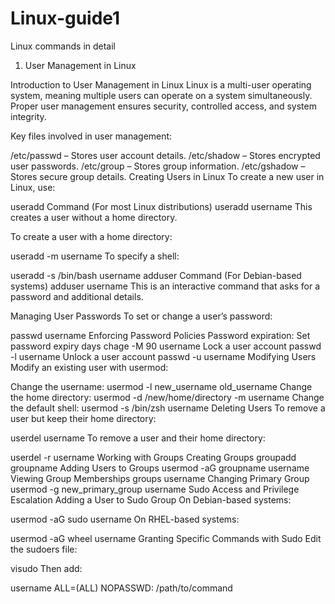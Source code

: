 # Linux-guide1
Linux commands in detail

 1. User Management in Linux

Introduction to User Management in Linux
Linux is a multi-user operating system, meaning multiple users can operate on a system simultaneously. Proper user management ensures security, controlled access, and system integrity.

Key files involved in user management:

/etc/passwd – Stores user account details.
/etc/shadow – Stores encrypted user passwords.
/etc/group – Stores group information.
/etc/gshadow – Stores secure group details.
Creating Users in Linux
To create a new user in Linux, use:

useradd Command (For most Linux distributions)
useradd username
This creates a user without a home directory.

To create a user with a home directory:

useradd -m username
To specify a shell:

useradd -s /bin/bash username
adduser Command (For Debian-based systems)
adduser username
This is an interactive command that asks for a password and additional details.

Managing User Passwords
To set or change a user’s password:

passwd username
Enforcing Password Policies
Password expiration: Set password expiry days
chage -M 90 username
Lock a user account
passwd -l username
Unlock a user account
passwd -u username
Modifying Users
Modify an existing user with usermod:

Change the username:
usermod -l new_username old_username
Change the home directory:
usermod -d /new/home/directory -m username
Change the default shell:
usermod -s /bin/zsh username
Deleting Users
To remove a user but keep their home directory:

userdel username
To remove a user and their home directory:

userdel -r username
Working with Groups
Creating Groups
groupadd groupname
Adding Users to Groups
usermod -aG groupname username
Viewing Group Memberships
groups username
Changing Primary Group
usermod -g new_primary_group username
Sudo Access and Privilege Escalation
Adding a User to Sudo Group
On Debian-based systems:

usermod -aG sudo username
On RHEL-based systems:

usermod -aG wheel username
Granting Specific Commands with Sudo
Edit the sudoers file:

visudo
Then add:

username ALL=(ALL) NOPASSWD: /path/to/command